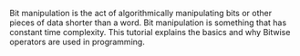 Bit manipulation is the act of algorithmically manipulating bits or other pieces of data shorter than a word. Bit manipulation is something that has constant time complexity. This tutorial explains the basics and why Bitwise operators are used in programming.
